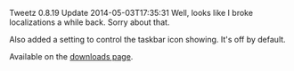 Tweetz 0.8.19 Update
2014-05-03T17:35:31
Well, looks like I broke localizations a while back. Sorry about that.

Also added a setting to control the taskbar icon showing. It's off by default.

Available on the [downloads page](/downloads).
